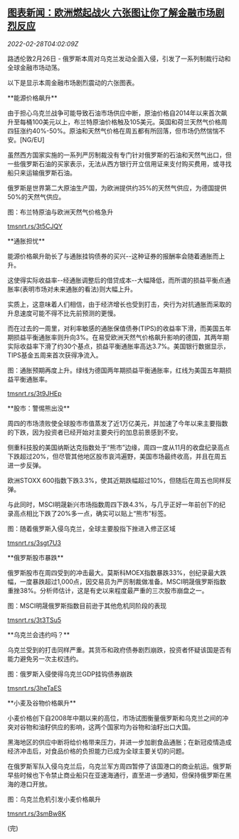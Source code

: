 <!--1646022663000-->
[图表新闻：欧洲燃起战火 六张图让你了解金融市场剧烈反应](https://cn.reuters.com/article/graphics-ukraine-crisis-markets-impact-0-idCNKBS2KX09W)
------

<div><i>2022-02-28T04:02:09Z</i></div><p>路透伦敦2月26日 - 俄罗斯本周对乌克兰发动全面入侵，引发了一系列制裁行动和全球金融市场动荡。</p><p>以下是显示本周金融市场剧烈震动的六张图表。</p><p>**能源价格飙升**</p><p>由于担心乌克兰战争可能导致石油市场供应中断，原油价格自2014年以来首次飙升至每桶100美元以上，布兰特原油价格触及105美元。英国和荷兰天然气价格周四狂涨约40%-50%。原油和天然气价格在周五都有所回落，但市场仍然惴惴不安。[NG/EU]</p><p>虽然西方国家实施的一系列严厉制裁没有专门针对俄罗斯的石油和天然气出口，但一些俄罗斯石油的买家表示，无法从西方银行开立信用证来支付购买费用，或寻找船只来运输俄罗斯石油。</p><p>俄罗斯是世界第二大原油生产国，为欧洲提供约35%的天然气供应，为德国提供50%的天然气供应。</p><p>图：布兰特原油与欧洲天然气价格急升</p><p><a href="https://tmsnrt.rs/3t5CJQY">tmsnrt.rs/3t5CJQY</a></p><p>**通胀担忧**</p><p>能源价格飙升助长了与通胀挂钩债券的买兴--这种证券的报酬率会随着通胀而上升。</p><p>这使得实际收益率--经通胀调整后的借贷成本--大幅降低，而所谓的损益平衡点通胀率(表明市场对未来通胀的看法)则大幅上升。</p><p>实质上，这意味着人们相信，由于经济增长也受到打击，央行为对抗通胀而采取的升息速度可能不得不比先前预测的更慢。</p><p>而在过去的一周里，对利率敏感的通胀保值债券(TIPS)的收益率下滑，而美国五年期损益平衡通胀率则升向3%。在易受欧洲天然气价格飙升影响的德国，其两年期实际收益率下滑了约30个基点，损益平衡通胀率高达3.7%。美国银行数据显示，TIPS基金五周来首次获得净流入。</p><p>图：通胀预期再度上升。绿线为德国两年期损益平衡通胀率，红线为美国五年期损益平衡通胀率。</p><p><a href="https://tmsnrt.rs/3t9JHEp">tmsnrt.rs/3t9JHEp</a></p><p>**股市：警惕熊出没**</p><p>周四的市场溃败使全球股市市值蒸发了近1万亿美元，并加速了今年以来主要指数的下跌，因为投资者已经开始对主要央行的加息前景感到不安。</p><p>侧重科技股的美国纳斯达克指数处于“熊市”边缘，周四一度从11月的收盘纪录高点下跌超过20%，但尽管其他地区股市哀鸿遍野，美国市场最终收高，并且在周五进一步反弹。</p><p>欧洲STOXX 600指数下跌3.3%，使其近期跌幅超过10%，但随后在周五也同样反弹。</p><p>与此同时，MSCI明晟新兴市场指数周四下跌4.3%，与几乎正好一年前创下的纪录高点相比下跌了20%多一点，确实可以贴上“熊市”标签。</p><p>图：随着俄罗斯入侵乌克兰，全球主要股指下挫进入修正区域</p><p><a href="https://tmsnrt.rs/3sgt7U3">tmsnrt.rs/3sgt7U3</a></p><p>**俄罗斯股市暴跌**</p><p>俄罗斯股市在周四受到的冲击最大。莫斯科MOEX指数暴跌33%，创纪录最大跌幅，一度暴跌超过1,000点，因交易员为严厉制裁做准备。MSCI明晟俄罗斯指数重挫38%。分析师估计，这是有史以来程度最严重的三次股市崩盘之一。</p><p>图：MSCI明晟俄罗斯指数目前逊于其他危机同阶段的表现</p><p><a href="https://tmsnrt.rs/3t3TSu5">tmsnrt.rs/3t3TSu5</a></p><p>**乌克兰会违约吗？**</p><p>乌克兰受到的打击同样严重。其货币和政府债券剧烈崩跌，投资者怀疑该国是否有能力避免另一次主权违约。</p><p>图：俄罗斯入侵使得乌克兰GDP挂钩债券崩跌</p><p><a href="https://tmsnrt.rs/3heTaES">tmsnrt.rs/3heTaES</a></p><p>**小麦及谷物价格飙升**</p><p>小麦价格创下自2008年中期以来的高位，市场试图衡量俄罗斯和乌克兰之间的冲突对谷物和油籽供应的影响，这两个国家均为谷物和油籽出口大国。</p><p>黑海地区的供应中断将给价格带来压力，并进一步加剧食品通胀；在新冠疫情造成经济冲击后，对食品价格的负担能力已成为全球主要关切的问题。</p><p>在俄罗斯军队入侵乌克兰后，乌克兰军方周四暂停了该国港口的商业航运。俄罗斯早些时候也下令禁止商业船只在亚速海通行，直至进一步通知，但保持俄罗斯在黑海的港口开放。</p><p>图：乌克兰危机引发小麦价格飙升</p><p><a href="https://tmsnrt.rs/3smBw8K">tmsnrt.rs/3smBw8K</a></p><p>(完)</p>
